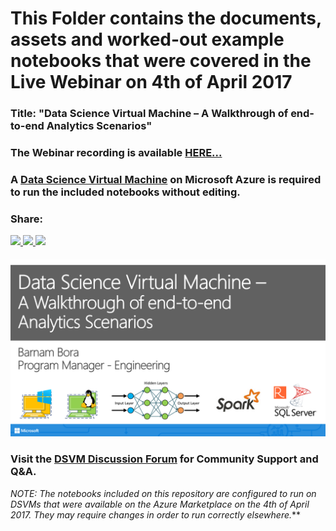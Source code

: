 # This Folder contains the documents, assets and worked-out example notebooks that were covered in the Live Webinar on 4th of April 2017
### Title: "Data Science Virtual Machine – A Walkthrough of end-to-end Analytics Scenarios"
### The Webinar recording is available **[HERE...](https://channel9.msdn.com/blogs/Cloud-and-Enterprise-Premium/Data-Science-Virtual-Machine--A-Walkthrough-of-end-to-end-Analytics-Scenarios)**
### A **[Data Science Virtual Machine](http://aka.ms/dsvm)** on Microsoft Azure is required to run the included notebooks without editing.
#### 

### Share:
<a href="https://www.linkedin.com/shareArticle?mini=true&url=https%3A//info.microsoft.com/data-science-virtual-machine-ondemand.html&title=Webinar%3A%20Data%20Science%20Virtual%20Machine%20%E2%80%93%20%20A%20Walkthrough%20of%20end-to-end%20%20Analytics%20Scenarios&summary=&source=">
    <img src="https://news.microsoft.com/wp-content/themes/microsoft-news-center-2016/images//linkedin.png">
</a>

<a href="https://twitter.com/home?status=OnDemand%20Webinar%3A%20Data%20Science%20VM%20%E2%80%93%20Walkthrough%20of%20end-to-end%20%0AAnalytics%20Scenarios%20https%3A//aka.ms/dsvm/webinar%20%23rstats%20%23bigdata%20%40Microsoft">
    <img src="https://news.microsoft.com/wp-content/themes/microsoft-news-center-2016/images//twitter.png">
</a>

<a href="https://www.facebook.com/sharer/sharer.php?u=https%3A//info.microsoft.com/data-science-virtual-machine-ondemand.html">
    <img src="https://news.microsoft.com/wp-content/themes/microsoft-news-center-2016/images//facebook.png">
</a>

####
<a href="http://aka.ms/dsvm/webinar">
    <img src="MiscAssets\Webinar Banner.png" width=800>
</a>

### Visit the **[DSVM Discussion Forum](http://aka.ms/dsvm/forum)** for Community Support and Q&A.
 *NOTE: The notebooks included on this repository are configured to run on DSVMs that were available on the Azure Marketplace on the 4th of April 2017. They may require changes in order to run correctly elsewhere.***